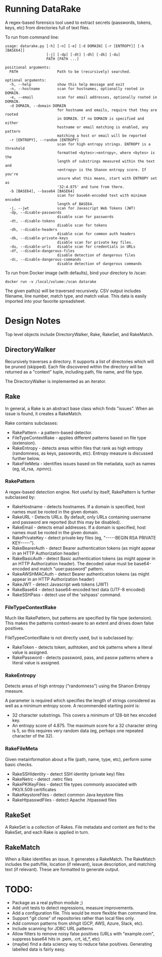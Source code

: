 # Running DataRake
A regex-based forensics tool used to extract secrets (passwords, tokens, keys, etc) from directories full of text files.

To run from command line:

    usage: datarake.py [-h] [-n] [-e] [-d DOMAIN] [-r [ENTROPY]] [-b [BASE64]]
                       [-j] [-dp] [-dt] [-dh] [-dk] [-du]
                       PATH [PATH ...]
    
    positional arguments:
      PATH                  Path to be (recursively) searched.
    
    optional arguments:
      -h, --help            show this help message and exit
      -n, --hostname        scan for hostnames, optionally rooted in DOMAIN.
      -e, --email           scan for email addresses, optionally rooted in DOMAIN.
      -d DOMAIN, --domain DOMAIN
                            for hostname and emails, require that they are rooted
                            in DOMAIN. If no DOMAIN is specified and either
                            hostname or email matching is enabled, any pattern
                            matching a host or email will be reported
      -r [ENTROPY], --random [ENTROPY]
                            scan for high entropy strings. ENTROPY is a threshold
                            formatted <bytes>:<entropy>, where <bytes> is the
                            length of substrings measured within the text and
                            <entropy> is the Shanon entropy score. If you're
                            unsure what this means, start with ENTROPY set as
                            '32:4.875' and tune from there.
      -b [BASE64], --base64 [BASE64]
                            scan for base64-encoded text with minimum encoded
                            length of BASE64.
      -j, --jwt             scan for Javascript Web Tokens (JWT)
      -dp, --disable-passwords
                            disable scan for passwords
      -dt, --disable-tokens
                            disable scan for tokens
      -dh, --disable-headers
                            disable scan for common auth headers
      -dk, --disable-private-keys
                            disable scan for private key files.
      -du, --disable-urls   disable scan for credentials in URLs
      -df, --disable-dangerous-files
                            disable detection of dangerous files
      -dc, --disable-dangerous-commands
                            disable detection of dangerous commands


To run from Docker image (with defaults), bind your directory to /scan:

    docker run -v /local/volume:/scan datarake

The given path(s) will be traversed recursively.  CSV output includes filename, line number, match type, and match value.  This data is easily imported into your favorite spreadsheet.

# Design Notes

Top level objects include DirectoryWalker, Rake, RakeSet, and RakeMatch.

## DirectoryWalker

Recursively traverses a directory.  It supports a list of directories which will be pruned (skipped).  Each file discovered within the directory will be returned as a "context" tuple, including path, file name, and file type.

The DirectoryWalker is implemented as an iterator.

## Rake
In general, a Rake is an abstract base class which finds "issues".  When an issue is found, it creates a RakeMatch.

Rake contains subclasses:
* RakePattern - a pattern-based detector.
* FileTypeContextRake - applies different patterns based on file type (extension).
* RakeEntropy - detects areas within files that rank as high entropy (randomness, as keys, passwords, etc).  Entropy measure is discussed further below.
* RakeFileMeta - identifies issues based on file metadata, such as names (eg, id_rsa, .npmrc).

### RakePattern
A regex-based detection engine. Not useful by itself, RakePattern is further subclassed by:

*  RakeHostname - detects hostnames.  If a domain is specified, host names must be rooted in the given domain.
*  RakeURL - Detects URLs.  By default, only URLs containing username and password are reported (but this may be disabled).
*  RakeEmail - detects email addresses.  If a domain is specified, host names must be rooted in the given domain.
*  RakePrivateKey - detect private key files (eg, "-----BEGIN RSA PRIVATE KEY-----").
*  RakeBearerAuth - detect Bearer authentication tokens (as might appear in an HTTP Authorization header)
*  RakeBasicAuth - detect Basic authentication tokens (as might appear in an HTTP Authorization header).  The decoded value must be base64-encoded and match "user:password" pattern.
*  RakeAWSHMACAuth - detect Bearer authentication tokens (as might appear in an HTTP Authorization header)
*  RakeJWT - detect Javascript web tokens (JWT)
*  RakeBase64 - detect base64-encoded text data (UTF-8 encoded)
*  RakeSSHPass - detect use of the 'sshpass' command.

### FileTypeContextRake

Much like RakePattern, but patterns are specified by file type (extension).  This makes the patterns context-aware to an extent and drives down false positives.

FileTypeeContextRake is not directly used, but is subclassed by:

* RakeToken - detects token, authtoken, and tok patterns where a literal value is assigned.
* RakePassword - detects password, pass, and passw patterns where a literal value is assigned.

### RakeEntropy

Detects areas of high entropy ("randomness") using the Shanon Entropy measure.

A parameter is required which specifies the length of strings considered as well as a minimum entropy score.  A recommended starting point is:

* 32 character substrings.  This covers a minimum of 128-bit hex encoded key.
* An entropy score of 4.875.  The maximum score for a 32 character string is 5, so this requires very random data (eg, perhaps one repeated character of the 32).

### RakeFileMeta

Given metainformation about a file (path, name, type, etc), perform some basic checks.

* RakeSSHIdentity - detect SSH identity (private key) files
* RakeNetrc - detect .netrc files
* RakePKIKeyFiles - detect file types commonly associated with PKI/X.509 certificates
* RakeKeystoreFiles - detect common Java keystore files
* RakeHtpasswdFiles - detect Apache .htpasswd files

## RakeSet

A RakeSet is a collection of Rakes.  File metadata and content are fed to the RakeSet, and each Rake is applied in turn.

## RakeMatch

When a Rake identifies an issue, it generates a RakeMatch.  The RakeMatch includes the path/file, location (if relevant), issue description, and matching text (if relevant).  These are formatted to generate output.

# TODO:

* Package as a real python module ;)
* Add unit tests to detect regressions, measure improvements.
* Add a configuration file.  This would be more flexible than command line.
* Support "git clone" of repositories rather than local files only.
* Add common patterns from shhgit (GCP, AWS, Azure, Slack, etc).
* Include scanning for JDBC URL patterns
* Allow filters to remove noisy false positives (URLs with "example.com", suppress base64 hits in .pem, .crt, id_*, etc)
* (maybe) find a data sciency way to reduce false positives.  Generating labelled data is fairly easy.
